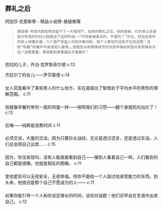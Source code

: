 ## 葬礼之后

阿加莎·克里斯蒂  -  精品小说榜-悬疑推理

>     理查德·阿伯内西在死前留下了一大笔财产。在他的葬礼之后，他的妹妹、行为举止总是颇为奇怪的科拉小姐竟说了这样的话——“可他是被谋杀的，不是吗？”次日，科拉在家中的床上惨遭杀害。六个遗产受益人均有作案动机，每个人都恰巧没有不在场证明！这桩“有趣”的案件令波洛陷入窘境……他能否从和家族成员的对话中抽丝剥茧并发现蛛丝马迹？迷雾重重，真相直到故事最后才被揭开！

### 

劳拉的儿子，乔治·克罗斯菲尔德 c:13

杰拉尔丁的女儿——罗莎蒙德 c:14

### 

女人究竟看中了某些男人的什么地方，实在是超出了智商处于平均水平的男性的理解范围。 c:11

### 

他就像早餐时单煎一面的鸡蛋一样——按照我们的习惯——翻个身就阳光灿烂了！ c:12

### 

后悔——纯粹是浪费时间 c:11

### 

必须交谈，大量的交谈。因为只要拉长战线，无论是透过谎言，还是透过实话，人们总会把自己出卖…… c:15

### 

因为，你没发现吗，没有人能直接看到自己——像别人看着自己一样。人们看到的自己都是镜像，也就是相反的图像。 c:11

### 

爱他爱到可以无视安全，无视幸福。但你不能给一个人超过他承受能力的东西。到头来，他依旧是那个自己不愿成为的人—— c:11

### 

如果你能引导一个人和你谈足够长的时间，谈任何话题！他们迟早会在言语中出卖自己。 c:12
